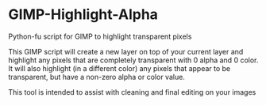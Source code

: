 # GIMP-Highlight-Alpha
Python-fu script for GIMP to highlight transparent pixels

This GIMP script will create a new layer on top of your current layer and highlight any pixels that are completely transparent with 0 alpha and 0 color.
It will also highlight (in a different color) any pixels that appear to be transparent, but have a non-zero alpha or color value.

This tool is intended to assist with cleaning and final editing on your images
